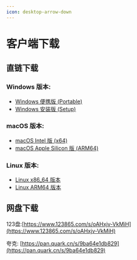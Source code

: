 ```yaml
---
icon: desktop-arrow-down
---
```


# 客户端下载

## 直链下载

### Windows 版本:

* [Windows 便携版 (Portable)](https://cherrystudio.ocoolai.com/Cherry-Studio-0.9.21-portable.exe)
* [Windows 安装版 (Setup)](https://cherrystudio.ocoolai.com/Cherry-Studio-0.9.21-setup.exe)

### macOS 版本:

* [macOS Intel 版 (x64)](https://cherrystudio.ocoolai.com/Cherry-Studio-0.9.21-x64.dmg)
* [macOS Apple Silicon 版 (ARM64)](https://cherrystudio.ocoolai.com/Cherry-Studio-0.9.21-arm64.dmg)

### Linux 版本:

* [Linux x86\_64 版本](https://cherrystudio.ocoolai.com/Cherry-Studio-0.9.21-x86_64.AppImage)
* [Linux ARM64 版本](https://cherrystudio.ocoolai.com/Cherry-Studio-0.9.21-arm64.AppImage)

## 网盘下载

123盘:[https://www.123865.com/s/oAHxjv-VkMiH](https://www.123865.com/s/oAHxjv-VkMiH)

夸克: [https://pan.quark.cn/s/9ba64e1db829](https://pan.quark.cn/s/9ba64e1db829)
